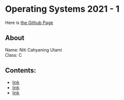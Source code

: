 # Operating Systems 2021 - 1

Here is [the Github Page](https://ni-tami.github.io/os211/)

## About
Name: Niti Cahyaning Utami  
Class: C

## Contents:
- [link]()
- [link]()
- [link]()
